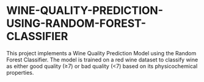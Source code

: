 # WINE-QUALITY-PREDICTION-USING-RANDOM-FOREST-CLASSIFIER
This project implements a Wine Quality Prediction Model using the Random Forest Classifier. The model is trained on a red wine dataset to classify wine as either good quality (≥7) or bad quality (&lt;7) based on its physicochemical properties.
